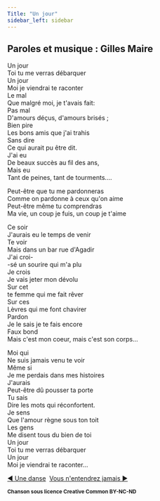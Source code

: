 ```yaml
---
Title: "Un jour"
sidebar_left: sidebar
---
```


##  Paroles et musique : Gilles Maire
  
Un jour  
Toi tu me verras débarquer  
Un jour  
Moi je viendrai te raconter  
Le mal  
Que malgré moi, je t'avais fait:  
Pas mal  
D'amours déçus, d'amours brisés ;  
Bien pire  
Les bons amis que j'ai trahis  
Sans dire  
Ce qui aurait pu être dit.  
J'ai eu  
De beaux succès au fil des ans,  
Mais eu  
Tant de peines, tant de tourments....  
  
Peut-être que tu me pardonneras  
Comme on pardonne à ceux qu'on aime  
Peut-être même tu comprendras  
Ma vie, un coup je fuis, un coup je t'aime  
  
Ce soir  
J'aurais eu le temps de venir  
Te voir  
Mais dans un bar rue d'Agadir  
J'ai croi-  
-sé un sourire qui m'a plu  
Je crois  
Je vais jeter mon dévolu  
Sur cet  
te femme qui me fait rêver  
Sur ces  
Lèvres qui me font chavirer  
Pardon  
Je le sais je te fais encore  
Faux bond  
Mais c'est mon coeur, mais c'est son corps...  
  
Moi qui  
Ne suis jamais venu te voir  
Même si  
Je me perdais dans mes histoires  
J'aurais  
Peut-être dû pousser ta porte  
Tu sais  
Dire les mots qui réconfortent.  
Je sens  
Que l'amour règne sous ton toit  
Les gens  
Me disent tous du bien de toi  
Un jour  
Toi tu me verras débarquer  
Un jour  
Moi je viendrai te raconter...  
  
  
[ ◀ Une danse](../une_danse) ​ ​[Vous n'entendrez jamais ▶](../vous_n_entendrez_jamais)


<b><sub>Chanson sous licence Creative Common BY-NC-ND</sub></b>
  
  
  
